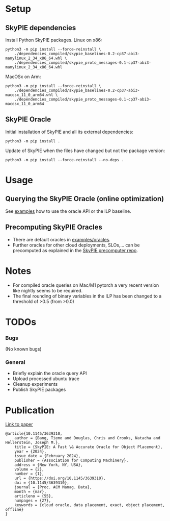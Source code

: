 # Setup

## SkyPIE dependencies
Install Python SkyPIE packages.
Linux on x86:
```
python3 -m pip install --force-reinstall \
    ./dependencies_compiled/skypie_baselines-0.2-cp37-abi3-manylinux_2_34_x86_64.whl \
    ./dependencies_compiled/skypie_proto_messages-0.1-cp37-abi3-manylinux_2_34_x86_64.whl
```
MacOSx on Arm:
```
python3 -m pip install --force-reinstall \
    ./dependencies_compiled/skypie_baselines-0.2-cp37-abi3-macosx_11_0_arm64.whl \
    ./dependencies_compiled/skypie_proto_messages-0.1-cp37-abi3-macosx_11_0_arm64
```

## SkyPIE Oracle

Initial installation of SkyPIE and all its external dependencies:
```
python3 -m pip install .
```


Update of SkyPIE when the files have changed but not the package version:
```
python3 -m pip install --force-reinstall --no-deps .
```

# Usage

## Querying the SkyPIE Oracle (online optimization)
See [examples](./examples/simple_skypie_example.py) how to use the oracle API or the ILP baseline.

## Precomputing SkyPIE Oracles

- There are default oracles in [examples/oracles](./examples/oracles/).
- Further oracles for other cloud deployments, SLOs,... can be precomputed as explained in the [SkyPIE precomputer repo](https://github.com/hydro-project/cloud_oracle_precomputer).

# Notes

- For compiled oracle queries on Mac/M1 pytorch a very recent version like nightly seems to be required.
- The final rounding of binary variables in the ILP has been changed to a threshold of >0.5 (from >0.0)

# TODOs

### Bugs
(No known bugs)

### General
- Briefly explain the oracle query API
- Upload processed ubuntu trace
- Cleanup experiments
- Publish SkyPIE packages

# Publication

[Link to paper](https://dl.acm.org/doi/10.1145/3639310)
```
@article{10.1145/3639310,
    author = {Bang, Tiemo and Douglas, Chris and Crooks, Natacha and Hellerstein, Joseph M.},
    title = {SkyPIE: A Fast \& Accurate Oracle for Object Placement},
    year = {2024},
    issue_date = {February 2024},
    publisher = {Association for Computing Machinery},
    address = {New York, NY, USA},
    volume = {2},
    number = {1},
    url = {https://doi.org/10.1145/3639310},
    doi = {10.1145/3639310},
    journal = {Proc. ACM Manag. Data},
    month = {mar},
    articleno = {55},
    numpages = {27},
    keywords = {cloud oracle, data placement, exact, object placement, offline}
}
```
